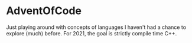# AdventOfCode

Just playing around with concepts of languages I haven't had a chance to explore (much) before.
For 2021, the goal is strictly compile time C++.
